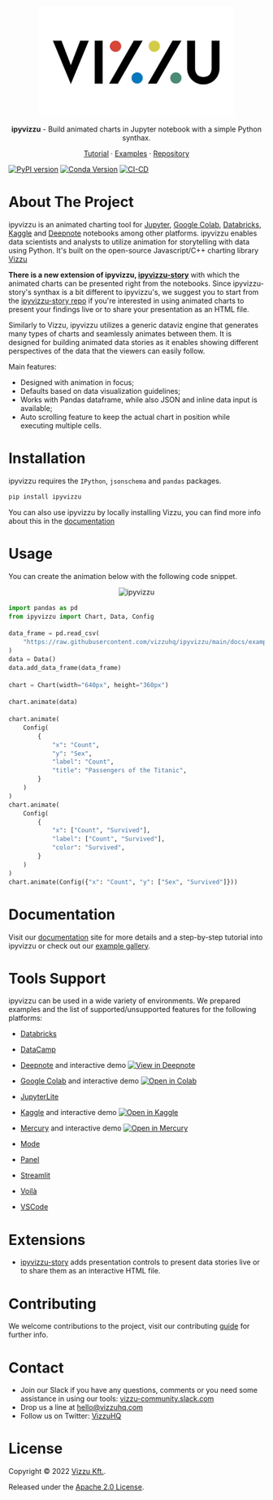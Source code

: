 <p align="center">
  <a href="https://github.com/vizzuhq/ipyvizzu">
    <img src="https://github.com/vizzuhq/vizzu-lib-doc/raw/main/docs/readme/infinite-60.gif" alt="Vizzu" />
  </a>
  <p align="center"><b>ipyvizzu</b> - Build animated charts in Jupyter notebook with a simple Python synthax.</p>
  <p align="center">
    <a href="https://ipyvizzu.vizzuhq.com/doc.html">Tutorial</a>
    · <a href="http://ipyvizzu.vizzuhq.com/examples/examples.html">Examples</a>
    · <a href="https://github.com/vizzuhq/ipyvizzu">Repository</a>
  </p>
</p>

[![PyPI version](https://badge.fury.io/py/ipyvizzu.svg)](https://badge.fury.io/py/ipyvizzu)
[![Conda Version](https://img.shields.io/conda/vn/conda-forge/ipyvizzu.svg)](https://anaconda.org/conda-forge/ipyvizzu)
[![CI-CD](https://github.com/vizzuhq/ipyvizzu/actions/workflows/cicd.yml/badge.svg?branch=main)](https://github.com/vizzuhq/ipyvizzu/actions/workflows/cicd.yml)

# About The Project

ipyvizzu is an animated charting tool for [Jupyter](https://jupyter.org), [Google Colab](https://colab.research.google.com), [Databricks](https://docs.databricks.com/notebooks), [Kaggle](https://www.kaggle.com/code) and [Deepnote](https://deepnote.com) notebooks among other platforms. ipyvizzu enables data scientists and analysts to utilize animation for storytelling with data using Python. It's built on the open-source Javascript/C++ charting library [Vizzu](https://github.com/vizzuhq/vizzu-lib)

**There is a new extension of ipyvizzu, [ipyvizzu-story](https://github.com/vizzuhq/ipyvizzu-story)** with which the animated charts can be presented right from the notebooks. Since ipyvizzu-story's synthax is a bit different to ipyvizzu's, we suggest you to start from the [ipyvizzu-story repo](https://github.com/vizzuhq/ipyvizzu-story) if you're interested in using animated charts to present your findings live or to share your presentation as an HTML file.

Similarly to Vizzu, ipyvizzu utilizes a generic dataviz engine that generates many types of charts and seamlessly animates between them. It is designed for building animated data stories as it enables showing different perspectives of the data that the viewers can easily follow.

Main features:
- Designed with animation in focus;
- Defaults based on data visualization guidelines;
- Works with Pandas dataframe, while also JSON and inline data input is available;
- Auto scrolling feature to keep the actual chart in position while executing multiple cells.

# Installation

ipyvizzu requires the `IPython`, `jsonschema` and `pandas` packages.

```sh
pip install ipyvizzu
```
You can also use ipyvizzu by locally installing Vizzu, you can find more info about this in the [documentation](https://ipyvizzu.vizzuhq.com/doc.html)

# Usage

You can create the animation below with the following code snippet.

<p align="center">
  <img src="https://github.com/vizzuhq/ipyvizzu/raw/main/docs/assets/ipyvizzu-promo.gif" alt="ipyvizzu" />
</p>

```python
import pandas as pd
from ipyvizzu import Chart, Data, Config

data_frame = pd.read_csv(
    "https://raw.githubusercontent.com/vizzuhq/ipyvizzu/main/docs/examples/stories/titanic/titanic.csv"
)
data = Data()
data.add_data_frame(data_frame)

chart = Chart(width="640px", height="360px")

chart.animate(data)

chart.animate(
    Config(
        {
            "x": "Count",
            "y": "Sex",
            "label": "Count",
            "title": "Passengers of the Titanic",
        }
    )
)
chart.animate(
    Config(
        {
            "x": ["Count", "Survived"],
            "label": ["Count", "Survived"],
            "color": "Survived",
        }
    )
)
chart.animate(Config({"x": "Count", "y": ["Sex", "Survived"]}))
```

# Documentation
Visit our [documentation](https://ipyvizzu.vizzuhq.com/doc.html) site for more details and a step-by-step tutorial into ipyvizzu
or check out our [example gallery](http://ipyvizzu.vizzuhq.com/examples/examples.html).

# Tools Support

ipyvizzu can be used in a wide variety of environments. We prepared examples and the list of supported/unsupported features for the following platforms:

- [Databricks](https://github.com/vizzuhq/ipyvizzu/blob/main/docs/examples/environments/databricks.md)

- [DataCamp](https://github.com/vizzuhq/ipyvizzu/blob/main/docs/examples/environments/datacamp.md)

- [Deepnote](https://github.com/vizzuhq/ipyvizzu/blob/main/docs/examples/environments/deepnote.md) and interactive demo [![View in Deepnote](https://deepnote.com/static/buttons/view-in-deepnote.svg)](https://deepnote.com/workspace/david-andras-vegh-bc03-79fd3a98-abaf-40c0-8b52-9f3e438a73fc/project/ipyvizzu-demo-dff3c2c3-f212-434e-8fa1-23d843c52fe3/%2Fipyvizzu_demo.ipynb)

- [Google Colab](https://github.com/vizzuhq/ipyvizzu/blob/main/docs/examples/environments/colab.md) and interactive demo [![Open in Colab](https://colab.research.google.com/assets/colab-badge.svg)](https://colab.research.google.com/drive/19H4etDPuSyJ3LNJbshsfEAnxxwjJgZgq?usp=sharing)

- [JupyterLite](https://github.com/vizzuhq/ipyvizzu/blob/main/docs/examples/environments/jupyterlite.md)

- [Kaggle](https://github.com/vizzuhq/ipyvizzu/blob/main/docs/examples/environments/kaggle.md) and interactive demo [![Open in Kaggle](https://kaggle.com/static/images/open-in-kaggle.svg)](https://www.kaggle.com/dvidandrsvgh/ipyvizzu-demo)

- [Mercury](https://github.com/vizzuhq/ipyvizzu/blob/main/docs/examples/environments/mercury.md) and interactive demo [![Open in Mercury](https://raw.githubusercontent.com/mljar/mercury/main/docs/media/open_in_mercury.svg)](https://huggingface.co/spaces/veghdev/ipyvizzu-demo)

- [Mode](https://github.com/vizzuhq/ipyvizzu/blob/main/docs/examples/environments/mode.md)

- [Panel](https://github.com/vizzuhq/ipyvizzu/blob/main/docs/examples/environments/panel.md)

- [Streamlit](https://github.com/vizzuhq/ipyvizzu/blob/main/docs/examples/environments/streamlit.md)

- [Voilà](https://github.com/vizzuhq/ipyvizzu/blob/main/docs/examples/environments/voila.md)

- [VSCode](https://github.com/vizzuhq/ipyvizzu/blob/main/docs/examples/environments/vscode.md)

# Extensions

- [ipyvizzu-story](https://github.com/vizzuhq/ipyvizzu-story) adds presentation controls to present data stories live or to share them as an interactive HTML file.

# Contributing

We welcome contributions to the project, visit our contributing [guide](https://github.com/vizzuhq/ipyvizzu/blob/main/CONTRIBUTING.md) for further info.

# Contact

* Join our Slack if you have any questions, comments or you need some assistance in using our tools: [vizzu-community.slack.com](https://join.slack.com/t/vizzu-community/shared_invite/zt-w2nqhq44-2CCWL4o7qn2Ns1EFSf9kEg)
* Drop us a line at hello@vizzuhq.com
* Follow us on Twitter: [VizzuHQ](https://twitter.com/VizzuHQ)

# License

Copyright © 2022 [Vizzu Kft.](https://vizzuhq.com).

Released under the [Apache 2.0 License](https://github.com/vizzuhq/ipyvizzu/blob/main/LICENSE).
